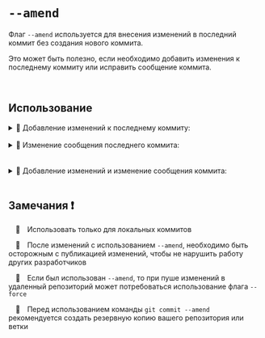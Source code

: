 # `--amend`

Флаг `--amend`  используется для внесения изменений в последний коммит без создания нового коммита. 

Это может быть полезно, если необходимо добавить изменения к последнему коммиту или исправить сообщение коммита.

<br>

## Использование

  <details>
  <summary> 🔹 Добавление изменений к последнему коммиту:</summary>
  <br>
  🚩 Если у вас есть незакоммиченные изменения и вы хотите добавить их к последнему коммиту:

  <br>
  <br>
  
  ```bash
  git commit --amend
  ```
  </details>
  
  <br>

  <details>
  <summary> 🔹 Изменение сообщения последнего коммита:</summary>
  <br>
  🚩 Если вам нужно только изменить сообщение последнего коммита:
      
  <br>
  <br>

  ```bash
  git commit --amend -m "Новое сообщение коммита"
  ```
  </details>

  <br>
  <br>
  
  <details>
   <summary> 🔹 Добавление изменений и изменение сообщения коммита:</summary>
  <br>
  🚩 Если вы хотите добавить изменения и обновить сообщение коммита, внесите изменения в индекс и измените сообщение
      
  <br>

  ```bash
  git commit --amend"
  ```
  </details>

  <br>

  ## Замечания ❗

  &emsp;🔴&emsp;Использовать только для локальных коммитов
  
  
  &emsp;🔴&emsp;После изменений с использованием `--amend`, необходимо быть осторожным с публикацией изменений, чтобы не нарушить работу других разработчиков
  
  
  &emsp;🔴&emsp;Если был использован `--amend`, то при пуше изменений в удаленный репозиторий может потребоваться использование флага `--force`

  &emsp;🔴&emsp;Перед использованием команды `git commit --amend` рекомендуется создать резервную копию вашего репозитория или ветки
